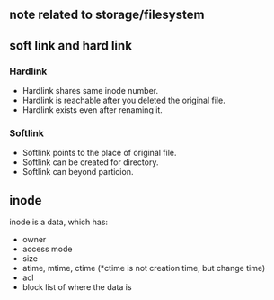 note related to storage/filesystem
---

## soft link and hard link

### Hardlink
- Hardlink shares same inode number.
- Hardlink is reachable after you deleted the original file.
- Hardlink exists even after renaming it.


### Softlink
- Softlink points to the place of original file.
- Softlink can be created for directory.
- Softlink can beyond particion.

## inode

inode is a data, which has:

- owner
- access mode
- size
- atime, mtime, ctime (*ctime is not creation time, but change time)
- acl
- block list of where the data is
